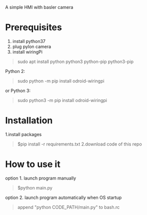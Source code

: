 A simple HMI with basler camera

# Prerequisites
1. install python37
2. plug pylon camera 
3. install wiringPi
> sudo apt install python python3 python-pip python3-pip

Python 2: 
> sudo python -m pip install odroid-wiringpi

or Python 3: 
> sudo python3 -m pip install odroid-wiringpi

 
# Installation
1.install packages
>$pip install -r requirements.txt
2.download code of this repo

# How to use it
option 1. launch program manually 
>$python main.py

option 2. launch program automatically when OS startup

>append "python CODE_PATH/main.py" to bash.rc
